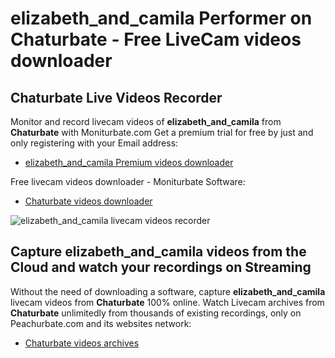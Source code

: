 # elizabeth_and_camila Performer on Chaturbate - Free LiveCam videos downloader

## Chaturbate Live Videos Recorder

Monitor and record livecam videos of **elizabeth_and_camila** from **Chaturbate** with Moniturbate.com
Get a premium trial for free by just and only registering with your Email address:
* [elizabeth_and_camila Premium videos downloader](https://moniturbate.com/request-demo-licence-key.html)

Free livecam videos downloader - Moniturbate Software:
* [Chaturbate videos downloader](https://moniturbate.com/moniturbate-download-software.html)

![elizabeth_and_camila livecam videos recorder](https://peachurnet.com/templates/moniturbate-software.png)


## Capture elizabeth_and_camila videos from the Cloud and watch your recordings on Streaming

Without the need of downloading a software, capture **elizabeth_and_camila** livecam videos from **Chaturbate** 100% online.
Watch Livecam archives from **Chaturbate** unlimitedly from thousands of existing recordings, only on Peachurbate.com and its websites network:
* [Chaturbate videos archives](https://peachurnet.com/)